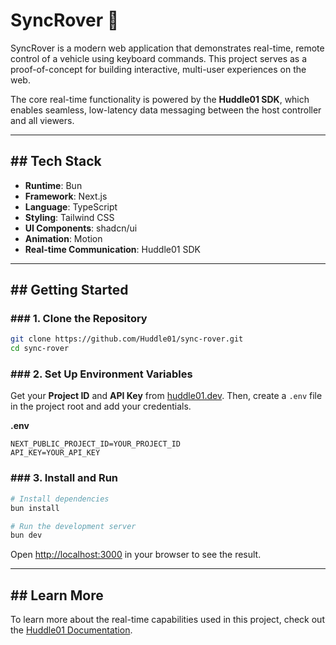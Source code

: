 # SyncRover 🤖

SyncRover is a modern web application that demonstrates real-time, remote control of a vehicle using keyboard commands. This project serves as a proof-of-concept for building interactive, multi-user experiences on the web.

The core real-time functionality is powered by the **Huddle01 SDK**, which enables seamless, low-latency data messaging between the host controller and all viewers.

-----

## \#\# Tech Stack

  * **Runtime**: Bun
  * **Framework**: Next.js
  * **Language**: TypeScript
  * **Styling**: Tailwind CSS
  * **UI Components**: shadcn/ui
  * **Animation**: Motion
  * **Real-time Communication**: Huddle01 SDK

-----

## \#\# Getting Started

### \#\#\# 1. Clone the Repository

```bash
git clone https://github.com/Huddle01/sync-rover.git
cd sync-rover
```

### \#\#\# 2. Set Up Environment Variables

Get your **Project ID** and **API Key** from [huddle01.dev](https://huddle01.dev). Then, create a `.env` file in the project root and add your credentials.

**.env**

```env
NEXT_PUBLIC_PROJECT_ID=YOUR_PROJECT_ID
API_KEY=YOUR_API_KEY
```

### \#\#\# 3. Install and Run

```bash
# Install dependencies
bun install

# Run the development server
bun dev
```

Open [http://localhost:3000](http://localhost:3000) in your browser to see the result.

-----

## \#\# Learn More

To learn more about the real-time capabilities used in this project, check out the [Huddle01 Documentation](https://docs.huddle01.com/docs).